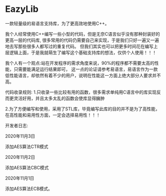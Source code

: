 # EazyLib

一款轻量级的易语言支持库，为了更高效地使用C++。



我个人经常使用C++编写一些小型的代码，但是无奈C语言似乎没有那种封装好的更高一层的代码库,
很多常用的代码仍需要自己来实现，于是我们只好一遍又一遍地去写那些很多人都写过的重复代码。
但我们其实也可以把更多时间花在编写上层逻辑上面，于是我就萌生了编写这个基础支持库的想法，仅供个人使用！！！



我个人有一个观点:站在开发程序的需求角度来说，90%的程序都不需要太高的性能，只需要能满足运行结果即可，
这一点的论证请参考易语言，易语言作为一款低性能语言，却依然有着不少的用户，说明在性能这一方面上绝大部分人要求并不高。



代码收录规则:
1.只收录一些比较有用的函数，很多需求单纯用C语言中的库实现反而更灵活好用，并且太多太乱的函数会使库显得臃肿



2.为了方便编写和使用，采用了STL库，毕竟编写此库的目的并不是为了高性能，在高性能和易用性方面，一定会选择易用性！！！





开发者日志:

2020年11月3日

添加AES算法CTR模式



2020年11月2日

添加AES算法CBC模式



2020年11月1日

添加AES算法ECB模式。

